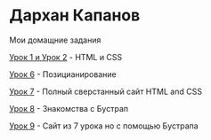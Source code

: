 # Дархан Капанов
 Мои домащние задания

[Урок 1 и Урок 2](Darkhan03.github.io/Ls_1and2/ "Урок 1 и Урок 2") - HTML и CSS

[Урок 6](https://darkhan03.github.io/Ls6/ "Урок 6") - Позицианирование

[Урок 7](https://darkhan03.github.io/ls7/ "Урок 7") - Полный сверстанный сайт HTML and CSS

[Урок 8](https://darkhan03.github.io/ls8/ "Урок 8") - Знакомства с Бустрап 

[Урок 9](https://darkhan03.github.io/ls9/ "Урок 9") - Сайт из 7 урока но с помощью Бустрапа 
